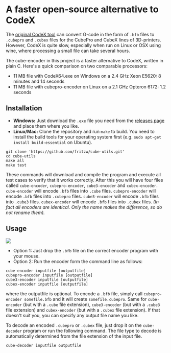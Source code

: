 # A faster open-source alternative to CodeX

The [original CodeX tool](https://groups.google.com/forum/#!topic/kisslicer-refugee-camp/ZMuIrtn5Mfo)
can convert G-code in the form of `.bfb` files to `.cubepro` and `.cubex`
files for the CubePro and CubeX lines of 3D-printers.
However, CodeX is quite slow, especially when run on Linux or OSX using wine,
where processing a small file can take several hours.

The cube-encoder in this project is a faster alternative to CodeX, written in plain C. Here's a quick comparison on two comparable processors:

* 11 MB file with CodeX64.exe on Windows on a 2.4 GHz Xeon E5620: 8 minutes and 14 seconds
* 11 MB file with cubepro-encoder on Linux on a 2.1 GHz Opteron 6172: 1.2 seconds

## Installation

* **Windows:** Just download the `.exe` file you need from the [releases page](https://github.com/fritzw/cube-utils/releases) and place them where you like.
* **Linux/Mac:** Clone the repository and run `make` to build. You need to install the build tools for your operating system first (e.g. `sudo apt-get install build-essential` on Ubuntu).
```
git clone 'https://github.com/fritzw/cube-utils.git'
cd cube-utils
make all
make test
```

These commands will download and compile the program and execute all test cases to verify that it works correctly.
After this you will have four files called `cube-encoder`, `cubepro-encoder`, `cube3-encoder` and `cubex-encoder`.
`cube-encoder` will encode `.bfb` files into `.cube` files.
`cubepro-encoder` will encode `.bfb` files into `.cubepro` files.
`cube3-encoder` will encode `.bfb` files into `.cube3` files.
`cubex-encoder` will encode `.bfb` files into `.cubex` files.
*(In fact all encoders are identical. Only the name makes the difference, so do not rename them).*

## Usage

<img src="https://raw.githubusercontent.com/fritzw/cube-utils/master/windows-screenshot.png"/>

* Option 1: Just drop the `.bfb` file on the correct encoder program with your mouse.
* Option 2: Run the encoder form the command line as follows:
```
cube-encoder inputfile [outputfile]
cubepro-encoder inputfile [outputfile]
cube3-encoder inputfile [outputfile]
cubex-encoder inputfile [outputfile]
```
where the outputfile is optional. To encode a `.bfb` file, simply call `cubepro-encoder somefile.bfb` and it will create `somefile.cubepro`.
Same for `cube-encoder` (but with a `.cube` file extension), `cube3-encoder` (but with a `.cube3` file extension) and `cubex-encoder` (but with a `.cubex` file extension).
If that doesn't suit you, you can specify any output file name you like.

To decode an encoded `.cubepro` or `.cubex` file, just drop it on the `cube-decoder` program or run the following command. The file type to decode is automatically determined from the file extension of the input file.
```
cube-decoder inputfile outputfile
```
